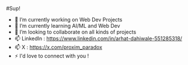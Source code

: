 #Sup!

<!--
**arhat-dahiwale/arhat-dahiwale** is a ✨ _special_ ✨ repository because its `README.md` (this file) appears on your GitHub profile.

Here are some ideas to get you started: -->

- 🔭 I’m currently working on Web Dev Projects
- 🌱 I’m currently learning AI/ML and Web Dev
- 👯 I’m looking to collaborate on all kinds of projects
- 📫 LinkedIn : https://www.linkedin.com/in/arhat-dahiwale-551285318/
- 📫 X : https://x.com/proxim_paradox
- ⚡ I'd love to connect with you !

